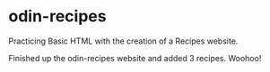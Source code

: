 # odin-recipes
Practicing Basic HTML with the creation of a Recipes website.

Finished up the odin-recipes website and added 3 recipes.
Woohoo!
